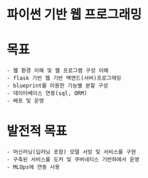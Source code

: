 # 파이썬 기반 웹 프로그래밍

# 목표

    - 웹 환경 이해 및 웹 프로그램 구성 이해
    - flask 기반 웹 기반 백엔드(서버)프로그래밍
    - blueprint를 이용한 기능별 분할 구성
    - 데이터베이스 연동(sql, ORM)
    - 배포 및 운영

# 발전적 목표

    - 머신러닝(딥러닝 포함) 모델 서빙 및 서비스를 구현
    - 구축된 서비스를 도커 및 쿠버네티스 기반하에서 운영
    - MLOps에 연동 사용
